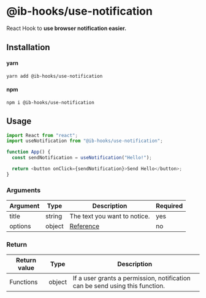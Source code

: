 # @ib-hooks/use-notification

React Hook to **use browser notification easier.**

## Installation

#### yarn

`yarn add @ib-hooks/use-notification`

#### npm

`npm i @ib-hooks/use-notification`

## Usage

```js
import React from "react";
import useNotification from "@ib-hooks/use-notification";

function App() {
  const sendNotification = useNotification("Hello!");

  return <button onClick={sendNotification}>Send Hello</button>;
}
```

### Arguments

| **Argument** | **Type** | **Description**                                                                         | **Required** |
| ------------ | -------- | --------------------------------------------------------------------------------------- | ------------ |
| title        | string   | The text you want to notice.                                                            | yes          |
| options      | object   | [Reference](https://developer.mozilla.org/en-US/docs/Web/API/Notification/Notification) | no           |

### Return

| **Return value** | **Type** | **Description**                                                              |
| ---------------- | -------- | ---------------------------------------------------------------------------- |
| Functions        | object   | If a user grants a permission, notification can be send using this function. |
